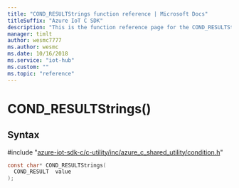 ```yaml
---                             
title: "COND_RESULTStrings function reference | Microsoft Docs" 
titleSuffix: "Azure IoT C SDK"            
description: "This is the function reference page for the COND_RESULTStrings() function in the Azure IoT C SDK. This SDK is used with Azure IoT Hub and Azure IoT Hub Device Provisioning Service"            
manager: timlt                 
author: wesmc7777              
ms.author: wesmc               
ms.date: 10/16/2018                    
ms.service: "iot-hub"             
ms.custom: ""                
ms.topic: "reference"        
---                            
```


# COND_RESULTStrings()

## Syntax

\#include "[azure-iot-sdk-c/c-utility/inc/azure_c_shared_utility/condition.h](../condition-h.md)"  
```C
const char* COND_RESULTStrings(
  COND_RESULT  value
);
```

